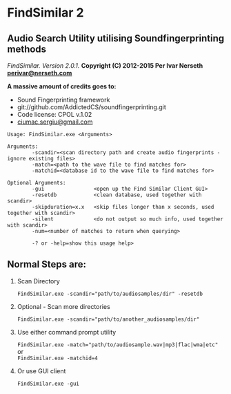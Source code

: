 # FindSimilar 2
## Audio Search Utility utilising Soundfingerprinting methods

*FindSimilar. Version 2.0.1.*
**Copyright (C) 2012-2015 Per Ivar Nerseth perivar@nerseth.com**

**A massive amount of credits goes to:**
* Sound Fingerprinting framework
* git://github.com/AddictedCS/soundfingerprinting.git
* Code license: CPOL v.1.02
* ciumac.sergiu@gmail.com

```
Usage: FindSimilar.exe <Arguments>

Arguments:
        -scandir=<scan directory path and create audio fingerprints - ignore existing files>
        -match=<path to the wave file to find matches for>
        -matchid=<database id to the wave file to find matches for>

Optional Arguments:
        -gui				<open up the Find Similar Client GUI>
        -resetdb			<clean database, used together with scandir>
        -skipduration=x.x 	<skip files longer than x seconds, used together with scandir>
        -silent				<do not output so much info, used together with scandir>
        -num=<number of matches to return when querying>
        
        -? or -help=show this usage help>
```

Normal Steps are:
-----------------
1. Scan Directory

   `FindSimilar.exe -scandir="path/to/audiosamples/dir" -resetdb`   

2. Optional - Scan more directories

   `FindSimilar.exe -scandir="path/to/another_audiosamples/dir"`   

3. Use either command prompt utility

   `FindSimilar.exe -match="path/to/audiosample.wav|mp3|flac|wma|etc"`   
   or   
   `FindSimilar.exe -matchid=4`   

4. Or use GUI client

   `FindSimilar.exe -gui`   

